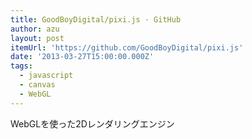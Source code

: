 ```yaml
---
title: GoodBoyDigital/pixi.js · GitHub
author: azu
layout: post
itemUrl: 'https://github.com/GoodBoyDigital/pixi.js'
date: '2013-03-27T15:00:00.000Z'
tags:
  - javascript
  - canvas
  - WebGL
---
```

WebGLを使った2Dレンダリングエンジン
